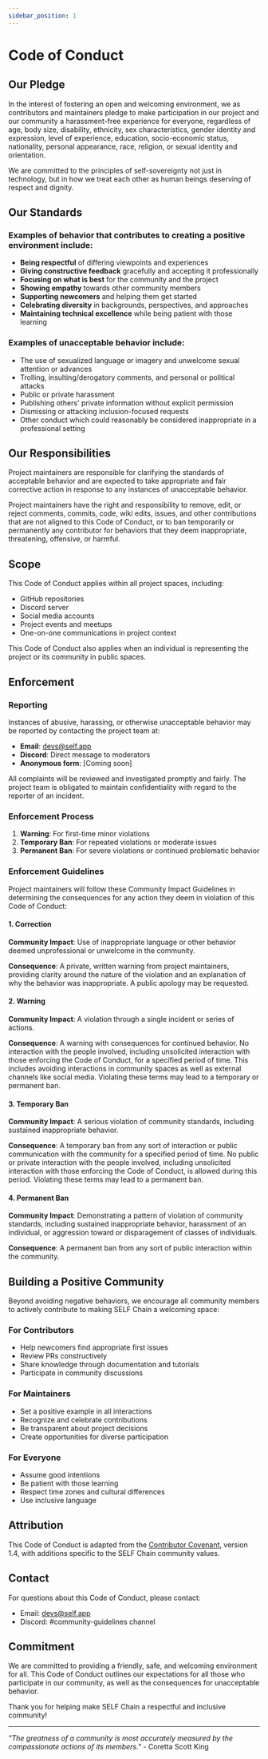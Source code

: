 ```yaml
---
sidebar_position: 1
---
```


# Code of Conduct

## Our Pledge

In the interest of fostering an open and welcoming environment, we as contributors and maintainers pledge to make participation in our project and our community a harassment-free experience for everyone, regardless of age, body size, disability, ethnicity, sex characteristics, gender identity and expression, level of experience, education, socio-economic status, nationality, personal appearance, race, religion, or sexual identity and orientation.

We are committed to the principles of self-sovereignty not just in technology, but in how we treat each other as human beings deserving of respect and dignity.

## Our Standards

### Examples of behavior that contributes to creating a positive environment include:

* **Being respectful** of differing viewpoints and experiences
* **Giving constructive feedback** gracefully and accepting it professionally
* **Focusing on what is best** for the community and the project
* **Showing empathy** towards other community members
* **Supporting newcomers** and helping them get started
* **Celebrating diversity** in backgrounds, perspectives, and approaches
* **Maintaining technical excellence** while being patient with those learning

### Examples of unacceptable behavior include:

* The use of sexualized language or imagery and unwelcome sexual attention or advances
* Trolling, insulting/derogatory comments, and personal or political attacks
* Public or private harassment
* Publishing others' private information without explicit permission
* Dismissing or attacking inclusion-focused requests
* Other conduct which could reasonably be considered inappropriate in a professional setting

## Our Responsibilities

Project maintainers are responsible for clarifying the standards of acceptable behavior and are expected to take appropriate and fair corrective action in response to any instances of unacceptable behavior.

Project maintainers have the right and responsibility to remove, edit, or reject comments, commits, code, wiki edits, issues, and other contributions that are not aligned to this Code of Conduct, or to ban temporarily or permanently any contributor for behaviors that they deem inappropriate, threatening, offensive, or harmful.

## Scope

This Code of Conduct applies within all project spaces, including:
- GitHub repositories
- Discord server
- Social media accounts
- Project events and meetups
- One-on-one communications in project context

This Code of Conduct also applies when an individual is representing the project or its community in public spaces.

## Enforcement

### Reporting

Instances of abusive, harassing, or otherwise unacceptable behavior may be reported by contacting the project team at:

- **Email**: devs@self.app
- **Discord**: Direct message to moderators
- **Anonymous form**: [Coming soon]

All complaints will be reviewed and investigated promptly and fairly. The project team is obligated to maintain confidentiality with regard to the reporter of an incident.

### Enforcement Process

1. **Warning**: For first-time minor violations
2. **Temporary Ban**: For repeated violations or moderate issues
3. **Permanent Ban**: For severe violations or continued problematic behavior

### Enforcement Guidelines

Project maintainers will follow these Community Impact Guidelines in determining the consequences for any action they deem in violation of this Code of Conduct:

#### 1. Correction
**Community Impact**: Use of inappropriate language or other behavior deemed unprofessional or unwelcome in the community.

**Consequence**: A private, written warning from project maintainers, providing clarity around the nature of the violation and an explanation of why the behavior was inappropriate. A public apology may be requested.

#### 2. Warning
**Community Impact**: A violation through a single incident or series of actions.

**Consequence**: A warning with consequences for continued behavior. No interaction with the people involved, including unsolicited interaction with those enforcing the Code of Conduct, for a specified period of time. This includes avoiding interactions in community spaces as well as external channels like social media. Violating these terms may lead to a temporary or permanent ban.

#### 3. Temporary Ban
**Community Impact**: A serious violation of community standards, including sustained inappropriate behavior.

**Consequence**: A temporary ban from any sort of interaction or public communication with the community for a specified period of time. No public or private interaction with the people involved, including unsolicited interaction with those enforcing the Code of Conduct, is allowed during this period. Violating these terms may lead to a permanent ban.

#### 4. Permanent Ban
**Community Impact**: Demonstrating a pattern of violation of community standards, including sustained inappropriate behavior, harassment of an individual, or aggression toward or disparagement of classes of individuals.

**Consequence**: A permanent ban from any sort of public interaction within the community.

## Building a Positive Community

Beyond avoiding negative behaviors, we encourage all community members to actively contribute to making SELF Chain a welcoming space:

### For Contributors
- Help newcomers find appropriate first issues
- Review PRs constructively
- Share knowledge through documentation and tutorials
- Participate in community discussions

### For Maintainers
- Set a positive example in all interactions
- Recognize and celebrate contributions
- Be transparent about project decisions
- Create opportunities for diverse participation

### For Everyone
- Assume good intentions
- Be patient with those learning
- Respect time zones and cultural differences
- Use inclusive language

## Attribution

This Code of Conduct is adapted from the [Contributor Covenant](https://www.contributor-covenant.org), version 1.4, with additions specific to the SELF Chain community values.

## Contact

For questions about this Code of Conduct, please contact:
- Email: devs@self.app
- Discord: #community-guidelines channel

## Commitment

We are committed to providing a friendly, safe, and welcoming environment for all. This Code of Conduct outlines our expectations for all those who participate in our community, as well as the consequences for unacceptable behavior.

Thank you for helping make SELF Chain a respectful and inclusive community!

---

*"The greatness of a community is most accurately measured by the compassionate actions of its members."* - Coretta Scott King